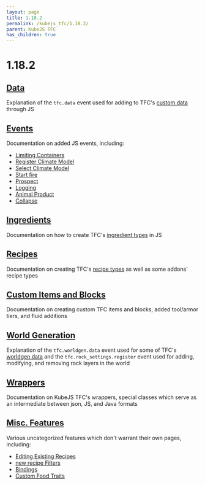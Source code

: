 ```yaml
---
layout: page
title: 1.18.2
permalink: /kubejs_tfc/1.18.2/
parent: KubeJS TFC
has_children: true
---
```


# 1.18.2

## [Data](data/)

Explanation of the `tfc.data` event used for adding to TFC's [custom data](https://terrafirmacraft.github.io/Documentation/1.18.x/data/custom/) through JS

## [Events](events/)

Documentation on added JS events, including:

- [Limiting Containers](events/#limiting-containers)
- [Register Climate Model](events/#register-climate-model)
- [Select Climate Model](events/#select-climate-model)
- [Start fire](events/#start-fire)
- [Prospect](events/#prospect)
- [Logging](events/#logging)
- [Animal Product](events/#animal-product)
- [Collapse](events/#collapse)

## [Ingredients](ingredients/)

Documentation on how to create TFC's [ingredient types](https://terrafirmacraft.github.io/Documentation/1.18.x/data/ingredients/) in JS

## [Recipes](recipes/)

Documentation on creating TFC's [recipe types](https://terrafirmacraft.github.io/Documentation/1.20.x/data/recipes/) as well as some addons' recipe types

## [Custom Items and Blocks](items-and-blocks/)

Documentation on creating custom TFC items and blocks, added tool/armor tiers, and fluid additions

## [World Generation](worldgen/)

Explanation of the `tfc.worldgen.data` event used for some of TFC's [worldgen data](https://terrafirmacraft.github.io/Documentation/1.18.x/worldgen/) and the `tfc.rock_settings.register` event used for adding, modifying, and removing rock layers in the world

## [Wrappers](wrappers/)

Documentation on KubeJS TFC's wrappers, special classes which serve as an intermediate between json, JS, and Java formats

## [Misc. Features](misc/)

Various uncategorized features which don't warrant their own pages, including:

- [Editing Existing Recipes](misc/#editing-existing-recipes)
- [new recipe Filters](misc/#new-recipe-filters)
- [Bindings](misc/#bindings)
- [Custom Food Traits](misc/#custom-food-traits)
